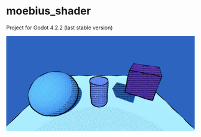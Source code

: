 # moebius_shader
Project for Godot 4.2.2 (last stable version)

![Screenshot](https://github.com/laverneth/moebius_shader/blob/main/Screenshot%20from%202024-05-04%2016-53-40.png)
